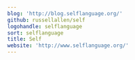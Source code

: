 ```yaml
---
blog: 'http://blog.selflanguage.org/'
github: russellallen/self
logohandle: selflanguage
sort: selflanguage
title: Self
website: 'http://www.selflanguage.org/'
---
```

